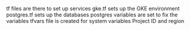 tf files are there to set up services
gke.tf sets up the GKE environment
postgres.tf sets up the databases
postgres variables are set to fix the variables 
tfvars file is created for system variables Project ID and region
